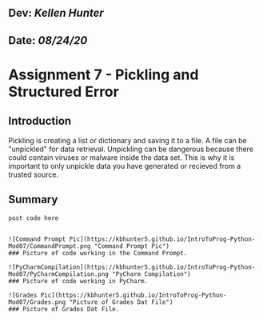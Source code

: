 ## **Dev:** *Kellen Hunter*  
## **Date:** *08/24/20*  

# Assignment 7 - Pickling and Structured Error  

## Introduction
Pickling is creating a list or dictionary and saving it to a file. A file can be "unpickled" for data retrieval. Unpickling can be dangerous because there could contain viruses or malware inside the data set. This is why it is important to only unpickle data you have generated or recieved from a trusted source.

## Summary

```
post code here


![Command Prompt Pic](https://kbhunter5.github.io/IntroToProg-Python-Mod07/CommandPrompt.png "Command Prompt Pic")
### Picture of code working in the Command Prompt.

![PyCharmCompilation](https://kbhunter5.github.io/IntroToProg-Python-Mod07/PyCharmCompilation.png "PyCharm Compilation")
### Picture of code working in PyCharm.

![Grades Pic](https://kbhunter5.github.io/IntroToProg-Python-Mod07/Grades.png "Picture of Grades Dat File")
### Picture of Grades Dat File.




